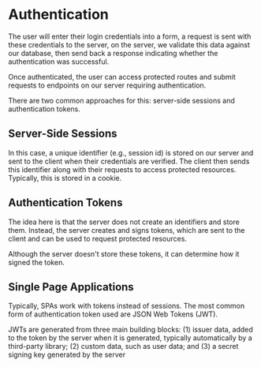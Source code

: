 # Authentication

The user will enter their login credentials into a form, a request is sent with these credentials to the server, on the server, we validate this data against our database, then send back a response indicating whether the authentication was successful.

Once authenticated, the user can access protected routes and submit requests to endpoints on our server requiring authentication.

There are two common approaches for this: server-side sessions and authentication tokens.

## Server-Side Sessions

In this case, a unique identifier (e.g., session id) is stored on our server and sent to the client when their credentials are verified. The client then sends this identifier along with their requests to access protected resources. Typically, this is stored in a cookie.

## Authentication Tokens

The idea here is that the server does not create an identifiers and store them. Instead, the server creates and signs tokens, which are sent to the client and can be used to request protected resources.

Although the server doesn't store these tokens, it can determine how it signed the token.

## Single Page Applications

Typically, SPAs work with tokens instead of sessions. The most common form of authentication token used are JSON Web Tokens (JWT).

JWTs are generated from three main building blocks: (1) issuer data, added to the token by the server when it is generated, typically automatically by a third-party library; (2) custom data, such as user data; and (3) a secret signing key generated by the server
